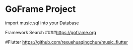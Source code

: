 # GoFrame Project

import music.sql into your Database

Framework Search
####https://goframe.org

#Flutter
https://github.com/rexuehuaqingchun/music_flutter